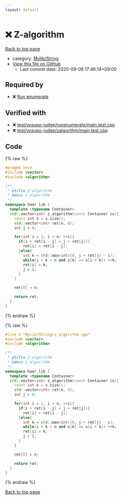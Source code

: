 ```yaml
---
layout: default
---
```


<!-- mathjax config similar to math.stackexchange -->
<script type="text/javascript" async
  src="https://cdnjs.cloudflare.com/ajax/libs/mathjax/2.7.5/MathJax.js?config=TeX-MML-AM_CHTML">
</script>
<script type="text/x-mathjax-config">
  MathJax.Hub.Config({
    TeX: { equationNumbers: { autoNumber: "AMS" }},
    tex2jax: {
      inlineMath: [ ['$','$'] ],
      processEscapes: true
    },
    "HTML-CSS": { matchFontHeight: false },
    displayAlign: "left",
    displayIndent: "2em"
  });
</script>

<script type="text/javascript" src="https://cdnjs.cloudflare.com/ajax/libs/jquery/3.4.1/jquery.min.js"></script>
<script src="https://cdn.jsdelivr.net/npm/jquery-balloon-js@1.1.2/jquery.balloon.min.js" integrity="sha256-ZEYs9VrgAeNuPvs15E39OsyOJaIkXEEt10fzxJ20+2I=" crossorigin="anonymous"></script>
<script type="text/javascript" src="../../../assets/js/copy-button.js"></script>
<link rel="stylesheet" href="../../../assets/css/copy-button.css" />


# :x: Z-algorithm

<a href="../../../index.html">Back to top page</a>

* category: <a href="../../../index.html#d75653ebf9facf6e669959c8c0d9cbcf">Mylib/String</a>
* <a href="{{ site.github.repository_url }}/blob/master/Mylib/String/z_algorithm.cpp">View this file on GitHub</a>
    - Last commit date: 2020-09-08 17:46:14+09:00




## Required by

* :x: <a href="run_enumerate.cpp.html">Run enumerate</a>


## Verified with

* :x: <a href="../../../verify/test/yosupo-judge/runenumerate/main.test.cpp.html">test/yosupo-judge/runenumerate/main.test.cpp</a>
* :x: <a href="../../../verify/test/yosupo-judge/zalgorithm/main.test.cpp.html">test/yosupo-judge/zalgorithm/main.test.cpp</a>


## Code

<a id="unbundled"></a>
{% raw %}
```cpp
#pragma once
#include <vector>
#include <algorithm>

/**
 * @title Z-algorithm
 * @docs z_algorithm
 */
namespace haar_lib {
  template <typename Container>
  std::vector<int> z_algorithm(const Container &s){
    const int n = s.size();
    std::vector<int> ret(n, 0);
    int j = 0;

    for(int i = 1; i < n; ++i){
      if(i + ret[i - j] < j + ret[j]){
        ret[i] = ret[i - j];
      }else{
        int k = std::max<int>(0, j + ret[j] - i);
        while(i + k < n and s[k] == s[i + k]) ++k;
        ret[i] = k;
        j = i;
      }
    }

    ret[0] = n;

    return ret;
  }
}

```
{% endraw %}

<a id="bundled"></a>
{% raw %}
```cpp
#line 2 "Mylib/String/z_algorithm.cpp"
#include <vector>
#include <algorithm>

/**
 * @title Z-algorithm
 * @docs z_algorithm
 */
namespace haar_lib {
  template <typename Container>
  std::vector<int> z_algorithm(const Container &s){
    const int n = s.size();
    std::vector<int> ret(n, 0);
    int j = 0;

    for(int i = 1; i < n; ++i){
      if(i + ret[i - j] < j + ret[j]){
        ret[i] = ret[i - j];
      }else{
        int k = std::max<int>(0, j + ret[j] - i);
        while(i + k < n and s[k] == s[i + k]) ++k;
        ret[i] = k;
        j = i;
      }
    }

    ret[0] = n;

    return ret;
  }
}

```
{% endraw %}

<a href="../../../index.html">Back to top page</a>


